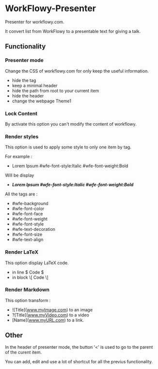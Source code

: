 # WorkFlowy-Presenter

Presenter for workflowy.com.

It convert list from WorkFlowy to a presentable text for giving a talk.

## Functionality

### Presenter mode

Change the CSS of workflowy.com for only keep the useful information.

- hide the tag
- keep a minimal header
- hide the path from root to your current item
- hide the header
- change the webpage Theme1

### Lock Content

By activate this option you can't modify the content of workflowy.

### Render styles

This option is used to apply some style to only one item by tag.

For example :

- Lorem Ipsum #wfe-font-style:Italic #wfe-font-weight:Bold

Will be display  

- **_Lorem Ipsum #wfe-font-style:Italic #wfe-font-weight:Bold_**

All the tags are :
- #wfe-background
- #wfe-font-color
- #wfe-font-face
- #wfe-font-weight
- #wfe-font-style
- #wfe-text-decoration
- #wfe-font-size
- #wfe-text-align

### Render LaTeX

This option display LaTeX code.
- in line $ Code $
- in block \\[ Code \\]

### Render Markdown

This option transform :
- !\[Title](www.myImage.com) to an image
- ?\[Title](www.myVideo.com) to a video
- \[Name](www.myURL.com) to a link.

## Other

In the header of presenter mode, the button '<' is used to go to the parent of the curent item.

You can add, edit and use a lot of shortcut for all the previus functionality.
